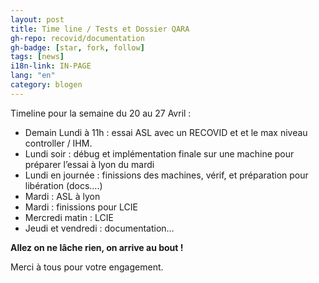 ```yaml
---
layout: post
title: Time line / Tests et Dossier QARA
gh-repo: recovid/documentation
gh-badge: [star, fork, follow]
tags: [news]
i18n-link: IN-PAGE
lang: "en"
category: blogen
---
```


Timeline pour la semaine du 20 au 27 Avril :

- Demain Lundi à 11h : essai ASL avec un RECOVID et et le max niveau controller / IHM.
- Lundi soir : débug et implémentation finale sur une machine pour préparer l’essai à lyon du mardi
- Lundi en journée : finissions des machines, vérif, et préparation pour libération (docs….)
- Mardi : ASL à lyon
- Mardi : finissions pour LCIE
- Mercredi matin : LCIE
- Jeudi et vendredi : documentation…

**Allez on ne lâche rien, on arrive au bout !**

Merci à tous pour votre engagement.
